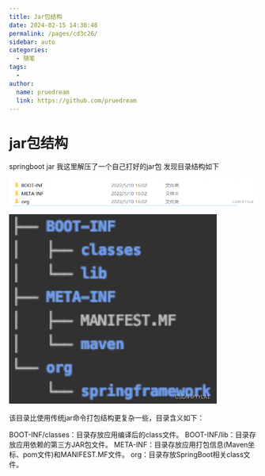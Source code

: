 ```yaml
---
title: Jar包结构
date: 2024-02-15 14:30:48
permalink: /pages/cd3c26/
sidebar: auto
categories:
  - 随笔
tags:
  - 
author: 
  name: pruedream
  link: https://github.com/pruedream
---
```

# jar包结构



springboot jar
我这里解压了一个自己打好的jar包
发现目录结构如下

![在这里插入图片描述](https://raw.githubusercontent.com/pruedream/PictureBed/main/image/f77df03e67ec49a385341d7d2f7a98e6.png)



![在这里插入图片描述](https://raw.githubusercontent.com/pruedream/PictureBed/main/image/4146acfec093400980d6a7852badf48a.png)



该目录比使用传统jar命令打包结构更复杂一些，目录含义如下：

BOOT-INF/classes：目录存放应用编译后的class文件。
BOOT-INF/lib：目录存放应用依赖的第三方JAR包文件。
META-INF：目录存放应用打包信息(Maven坐标、pom文件)和MANIFEST.MF文件。
org：目录存放SpringBoot相关class文件。